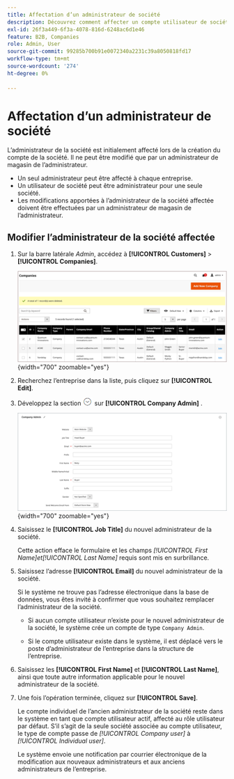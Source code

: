 ```yaml
---
title: Affectation d’un administrateur de société
description: Découvrez comment affecter un compte utilisateur de société en tant qu’administrateur désigné de société pour le compte de société.
exl-id: 26f3a449-6f3a-4078-816d-6248ac6d1e46
feature: B2B, Companies
role: Admin, User
source-git-commit: 99285b700b91e0072340a2231c39a8050818fd17
workflow-type: tm+mt
source-wordcount: '274'
ht-degree: 0%

---
```


# Affectation d’un administrateur de société

L’administrateur de la société est initialement affecté lors de la création du compte de la société. Il ne peut être modifié que par un administrateur de magasin de l’administrateur.

- Un seul administrateur peut être affecté à chaque entreprise.
- Un utilisateur de société peut être administrateur pour une seule société.
- Les modifications apportées à l’administrateur de la société affectée doivent être effectuées par un administrateur de magasin de l’administrateur.

## Modifier l’administrateur de la société affectée

1. Sur la barre latérale _Admin_, accédez à **[!UICONTROL Customers]** > **[!UICONTROL Companies]**.

   ![Entreprises](./assets/companies-grid.png){width="700" zoomable="yes"}

1. Recherchez l’entreprise dans la liste, puis cliquez sur **[!UICONTROL Edit]**.

1. Développez la section ![Sélecteur d’extension](../assets/icon-display-expand.png) sur **[!UICONTROL Company Admin]** .

   ![Administrateur de société](./assets/company-create-company-admin.png){width="700" zoomable="yes"}

1. Saisissez le **[!UICONTROL Job Title]** du nouvel administrateur de la société.

   Cette action efface le formulaire et les champs _[!UICONTROL First Name]_et_[!UICONTROL Last Name]_ requis sont mis en surbrillance.

1. Saisissez l’adresse **[!UICONTROL Email]** du nouvel administrateur de la société.

   Si le système ne trouve pas l’adresse électronique dans la base de données, vous êtes invité à confirmer que vous souhaitez remplacer l’administrateur de la société.

   - Si aucun compte utilisateur n’existe pour le nouvel administrateur de la société, le système crée un compte de type `Company Admin`.

   - Si le compte utilisateur existe dans le système, il est déplacé vers le poste d’administrateur de l’entreprise dans la structure de l’entreprise.

1. Saisissez les **[!UICONTROL First Name]** et **[!UICONTROL Last Name]**, ainsi que toute autre information applicable pour le nouvel administrateur de la société.

1. Une fois l’opération terminée, cliquez sur **[!UICONTROL Save]**.

   Le compte individuel de l’ancien administrateur de la société reste dans le système en tant que compte utilisateur actif, affecté au rôle utilisateur par défaut. S’il s’agit de la seule société associée au compte utilisateur, le type de compte passe de *[!UICONTROL Company user]* à *[!UICONTROL Individual user]*.

   Le système envoie une notification par courrier électronique de la modification aux nouveaux administrateurs et aux anciens administrateurs de l’entreprise.

